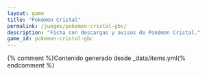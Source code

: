 ```yaml
---
layout: game
title: "Pokémon Cristal"
permalink: /juegos/pokemon-cristal-gbc/
description: "Ficha con descargas y avisos de Pokémon Cristal."
game_id: pokemon-cristal-gbc
---
```


{% comment %}Contenido generado desde _data/items.yml{% endcomment %}
